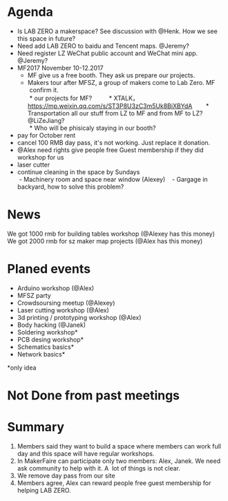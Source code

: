 # Agenda

- Is LAB ZERO a makerspace? See discussion with @Henk. How we see this space in future?
- Need add LAB ZERO to baidu and Tencent maps. @Jeremy?  
- Need register LZ WeChat public account and WeChat mini app. @Jeremy? 
- MF2017 November 10-12.2017     
  * MF give us a free booth. They ask us prepare our projects.     
  * Makers tour after MFSZ, a group of makers come to Lab Zero. MF  confirm it.    
  * our projects for MF?        
  * XTALK，https://mp.weixin.qq.com/s/ST3P8U3zC3m5Uk8BiXBYdA        
  * Transportation all our stuff from LZ to MF and from MF to LZ? @LiZeJiang?      
  * Who will be phisicaly staying in our booth?        
- pay for October rent   
- cancel 100 RMB day pass, it's not working. Just replace it donation.
- @Alex need rights give people free Guest membership if they did workshop for us
- laser cutter 
- continue cleaning in the space by Sundays    
  - Machinery room and space near window (Alexey)   
  - Gargage in backyard, how to solve this problem?   
  
# News

We got 1000 rmb for building tables workshop (@Alexey has this money)   
We got 2000 rmb for sz maker map projects (@Alex has this money)   

# Planed events

- Arduino workshop (@Alex)  
- MFSZ party  
- Crowdsoursing meetup (@Alexey)  
- Laser cutting workshop (@Alex)  
- 3d printing / prototyping workshop (@Alex)  
- Body hacking (@Janek) 
- Soldering workshop*  
- PCB desing workshop*  
- Schematics basics*  
- Network basics*   

*only idea

# Not Done from past meetings  

# Summary
 
 1. Members said they want to build a space where members can work full day and this space will have regular workshops.
 2. In MakerFaire can participate only two members: Alex, Janek. We need ask community to help with it. A  lot of things is not clear.    
 3. We remove day pass from our site   
 4. Members agree, Alex can reward people free guest membership for helping LAB ZERO.         
